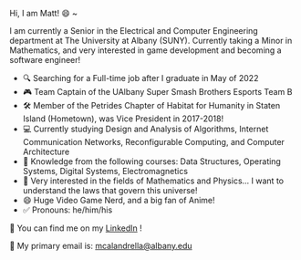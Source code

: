 Hi, I am Matt! :smile: ~

I am currently a Senior in the Electrical and Computer Engineering department at The University at Albany (SUNY).  Currently taking a Minor in Mathematics, and very interested in game development and becoming a software engineer!

- :mag: Searching for a Full-time job after I graduate in May of 2022
- :video_game: Team Captain of the UAlbany Super Smash Brothers Esports Team B
- :hammer_and_wrench: Member of the Petrides Chapter of Habitat for Humanity in Staten Island (Hometown), was Vice President in 2017-2018!
- :computer: Currently studying Design and Analysis of Algorithms, Internet Communication Networks, Reconfigurable Computing, and Computer Architecture 
- :book: Knowledge from the following courses: Data Structures, Operating Systems,  Digital Systems, Electromagnetics
- :thinking: Very interested in the fields of Mathematics and Physics… I want to understand the laws that govern this universe!
- 😄 Huge Video Game Nerd, and a big fan of Anime!
- ✅ Pronouns: he/him/his

💼 You can find me on my [LinkedIn](https://www.linkedin.com/in/matthew-calandrella-119993183/) !

📧 My primary email is: mcalandrella@albany.edu
